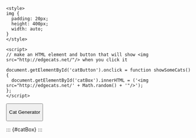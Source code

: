 ```{=html}
<style>
img { 
  padding: 20px; 
  height: 400px;
  width: auto;
}
</style>
```
```{=html}
<script>
// make an HTML element and button that will show <img src="http://edgecats.net/"/> when you click it

document.getElementById('catButton').onclick = function showSomeCats() {
  document.getElementById('catBox').innerHTML = ('<img src="http://edgecats.net/' + Math.random() + '"/>');
};
</script>
```
<!-- element for onclick event -->

<button id="catButton">

Cat Generator

</button>

<!-- element destination for cat gifs -->

::: {#catBox}
:::
